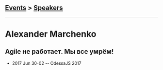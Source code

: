 ## [Events](../README.md) > [Speakers](../speakers.md)
---

# Alexander Marchenko

## Agile не работает. Мы все умрём!
- 2017 Jun 30-02 -- OdessaJS 2017    
